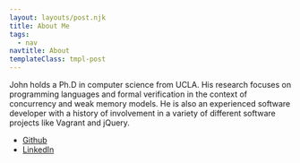 ```yaml
---
layout: layouts/post.njk
title: About Me
tags:
  - nav
navtitle: About
templateClass: tmpl-post
---
```


John holds a Ph.D in computer science from UCLA. His research focuses on programming languages and formal verification in the context of concurrency and weak memory models. He is also an experienced software developer with a history of involvement in a variety of different software projects like Vagrant and jQuery.

- [Github](https://github.com/johnbender)
- [LinkedIn](https://www.linkedin.com/in/johnmbender/)
